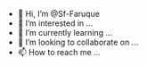- 👋 Hi, I’m @Sf-Faruque
- 👀 I’m interested in ...
- 🌱 I’m currently learning ...
- 💞️ I’m looking to collaborate on ...
- 📫 How to reach me ...

<!---
Sf-Faruque/Sf-Faruque is a ✨ special ✨ repository because its `README.md` (this file) appears on your GitHub profile.
You can click the Preview link to take a look at your changes.
--->
